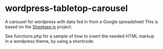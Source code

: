 wordpress-tabletop-carousel
===========================

A carousel for wordpress with data fed in from a Google spreadsheet
This is based on the <a href="https://jlord.github.io/sheetsee.js/">Sheetsee.js</a> project. 

See functions.php for a sample of how to insert the needed HTML markup in a wordpress theme, by using a shortcode. 